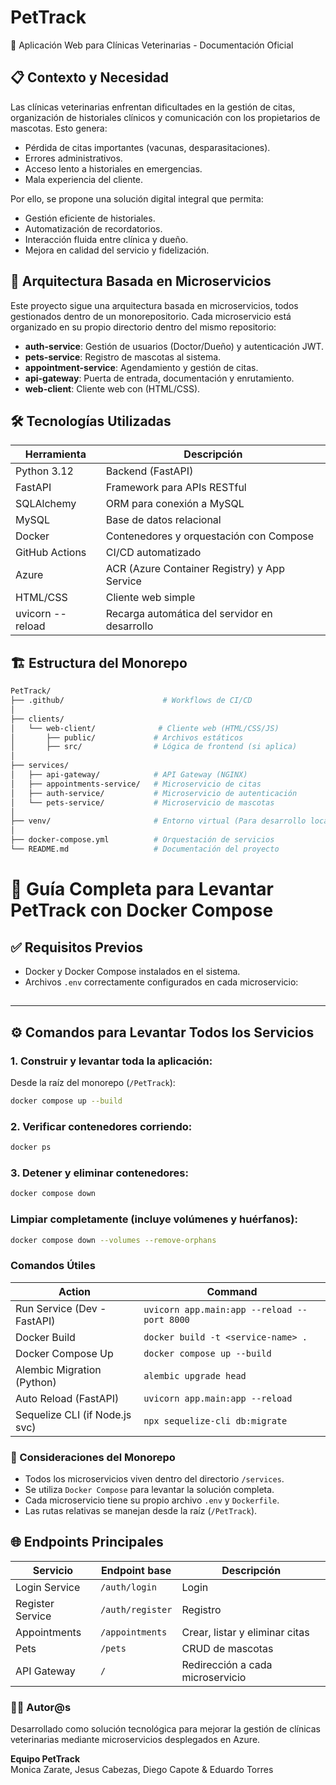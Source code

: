 ﻿# PetTrack
🐾 Aplicación Web para Clínicas Veterinarias - Documentación Oficial

## 📋 Contexto y Necesidad

Las clínicas veterinarias enfrentan dificultades en la gestión de citas, organización de historiales clínicos y comunicación con los propietarios de mascotas. Esto genera:

- Pérdida de citas importantes (vacunas, desparasitaciones).
- Errores administrativos.
- Acceso lento a historiales en emergencias.
- Mala experiencia del cliente.

Por ello, se propone una solución digital integral que permita:

- Gestión eficiente de historiales.
- Automatización de recordatorios.
- Interacción fluida entre clínica y dueño.
- Mejora en calidad del servicio y fidelización.

## 🚧 Arquitectura Basada en Microservicios

Este proyecto sigue una arquitectura basada en microservicios, todos gestionados dentro de un monorepositorio. Cada microservicio está organizado en su propio directorio dentro del mismo repositorio:

- **auth-service**: Gestión de usuarios (Doctor/Dueño) y autenticación JWT.
- **pets-service**: Registro de mascotas al sistema.
- **appointment-service**: Agendamiento y gestión de citas.
- **api-gateway**: Puerta de entrada, documentación y enrutamiento.
- **web-client**: Cliente web con (HTML/CSS).

## 🛠️ Tecnologías Utilizadas

| Herramienta       | Descripción                          |
|------------------|--------------------------------------|
| Python 3.12      | Backend (FastAPI)                     |
| FastAPI          | Framework para APIs RESTful          |
| SQLAlchemy       | ORM para conexión a MySQL             |
| MySQL            | Base de datos relacional              |
| Docker           | Contenedores y orquestación con Compose |
| GitHub Actions   | CI/CD automatizado                    |
| Azure            | ACR (Azure Container Registry) y App Service |
| HTML/CSS         | Cliente web simple                    |
| uvicorn --reload | Recarga automática del servidor en desarrollo   |

## 🏗️ Estructura del Monorepo

```bash
PetTrack/
├── .github/                      # Workflows de CI/CD
│
├── clients/
│   └── web-client/              # Cliente web (HTML/CSS/JS)
│       ├── public/             # Archivos estáticos
│       ├── src/                # Lógica de frontend (si aplica)
│
├── services/
│   ├── api-gateway/            # API Gateway (NGINX)
│   ├── appointments-service/   # Microservicio de citas
│   ├── auth-service/           # Microservicio de autenticación
│   └── pets-service/           # Microservicio de mascotas
│
├── venv/                       # Entorno virtual (Para desarrollo local)
│
├── docker-compose.yml          # Orquestación de servicios
└── README.md                   # Documentación del proyecto
```

# 🚀 Guía Completa para Levantar PetTrack con Docker Compose

## ✅ Requisitos Previos

- Docker y Docker Compose instalados en el sistema.
- Archivos `.env` correctamente configurados en cada microservicio:

## 
---

## ⚙️ Comandos para Levantar Todos los Servicios

### 1. Construir y levantar toda la aplicación:

Desde la raíz del monorepo (`/PetTrack`):

```bash
docker compose up --build
```

### 2. Verificar contenedores corriendo:
```bash
docker ps
```

### 3. Detener y eliminar contenedores:
```bash
docker compose down
```

### Limpiar completamente (incluye volúmenes y huérfanos):
```bash
docker compose down --volumes --remove-orphans
```

### Comandos Útiles
| Action                            | Command                                                 |
|----------------------------------|---------------------------------------------------------|
| Run Service (Dev - FastAPI)      | `uvicorn app.main:app --reload --port 8000`            |
| Docker Build                     | `docker build -t <service-name> .`                     |
| Docker Compose Up                | `docker compose up --build`                            |
| Alembic Migration (Python)       | `alembic upgrade head`                                 |
| Auto Reload (FastAPI)            | `uvicorn app.main:app --reload`                        |
| Sequelize CLI (if Node.js svc)   | `npx sequelize-cli db:migrate`                         |

### 🧩 Consideraciones del Monorepo

- Todos los microservicios viven dentro del directorio `/services`.
- Se utiliza `Docker Compose` para levantar la solución completa.
- Cada microservicio tiene su propio archivo `.env` y `Dockerfile`.
- Las rutas relativas se manejan desde la raíz (`/PetTrack`).

## 🌐 Endpoints Principales

| Servicio          | Endpoint base            | Descripción                         |
|-------------------|--------------------------|-------------------------------------|
| Login Service     | `/auth/login`            | Login                               |
| Register Service  | `/auth/register`         | Registro                            |
| Appointments      | `/appointments`          | Crear, listar y eliminar citas      |
| Pets              | `/pets`                  | CRUD de mascotas                    |
| API Gateway       | `/`                      | Redirección a cada microservicio    |


### 👩‍💻 Autor@s

Desarrollado como solución tecnológica para mejorar la gestión de clínicas veterinarias mediante microservicios desplegados en Azure.

**Equipo PetTrack**  
Monica Zarate, Jesus Cabezas, Diego Capote & Eduardo Torres



